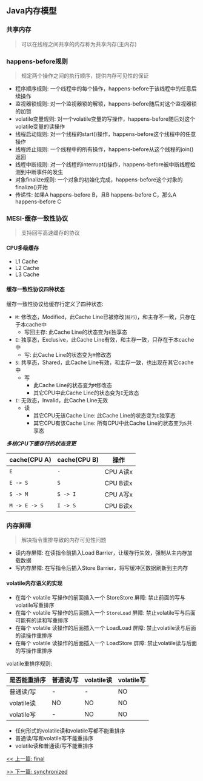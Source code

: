 ## Java内存模型

### 共享内存

> 可以在线程之间共享的内存称为共享内存(主内存)

### happens-before规则

> 规定两个操作之间的执行顺序，提供内存可见性的保证

* 程序顺序规则: 一个线程中的每个操作，happens-before于该线程中的任意后续操作
* 监视器锁规则: 对一个监视器锁的解锁，happens-before随后对这个监视器锁的加锁
* volatile变量规则: 对一个volatile变量的写操作，happens-before随后对这个volatile变量的读操作
* 线程启动规则: 对一个线程的start()操作，happens-before这个线程中的任意操作
* 线程终止规则: 一个线程中的所有操作，happens-before从这个线程的join()返回
* 线程中断规则: 对一个线程的interrupt()操作，happens-before被中断线程检测到中断事件的发生
* 对象finalize规则: 一个对象的初始化完成，happens-before这个对象的finalize()开始
* 传递性: 如果A happens-before B，且B happens-before C，那么A happens-before C

### MESI-缓存一致性协议

> 支持回写高速缓存的协议

#### CPU多级缓存

* L1 Cache
* L2 Cache
* L3 Cache

#### 缓存一致性协议四种状态

缓存一致性协议给缓存行定义了四种状态:

* `M`: 修改态，Modified，此Cache Line已被修改(`脏行`)，和主存不一致，只存在于本cache中
    * 写回主存: 此Cache Line的状态变为`E`独享态
* `E`: 独享态，Exclusive，此Cache Line有效，和主存一致，只存在于本cache中
    * 写: 此Cache Line的状态变为`M`修改态
* `S`: 共享态，Shared，此Cache Line有效，和主存一致，也出现在其它cache中
    * 写
        * 此Cache Line的状态变为`M`修改态
        * 其它CPU中此Cache Line的状态变为`I`无效态
* `I`: 无效态，Invalid，此Cache Line无效
    * 读
        * 其它CPU无该Cache Line: 此Cache Line的状态变为`E`独享态
        * 其它CPU有该Cache Line: 所有CPU中此Cache Line的状态变为`S`共享态

***多核CPU下缓存行的状态变更***

| cache(CPU A) | cache(CPU B) | 操作 |
| --- | --- | --- |
| `E` | `-` | CPU A读x |
| `E -> S` | `S` | CPU B读x |
| `S -> M` | `S -> I` | CPU A写x |
| `M -> E -> S` | `I -> S` | CPU B读x |

### 内存屏障

> 解决指令重排导致的内存可见性问题

* 读内存屏障: 在读指令前插入Load Barrier，让缓存行失效，强制从主内存加载数据
* 写内存屏障: 在写指令后插入Store Barrier，将写缓冲区数据刷新到主内存

#### volatile内存语义的实现

* 在每个 volatile 写操作的前面插入一个 StoreStore 屏障: 禁止前面的写与volatile写重排序
* 在每个 volatile 写操作的后面插入一个 `StoreLoad` 屏障: 禁止volatile写与后面可能有的读和写重排序
* 在每个 volatile 读操作的后面插入一个 LoadLoad 屏障: 禁止volatile读与后面的读操作重排序
* 在每个 volatile 读操作的后面插入一个 LoadStore 屏障: 禁止volatile读与后面的写操作重排序

volatile重排序规则:

| 是否能重排序 | 普通读/写 | volatile读 | volatile写 |
| --- | --- | --- | --- |
| 普通读/写 | - | - | NO |
| volatile读 | NO | NO | NO |
| volatile写 | - | NO | NO |

* 任何形式的volatile读和volatile写都不能重排序
* 普通读/写和volatile写不能重排序
* volatile读和普通读/写不能重排序


[<< 上一篇: final](4-多线程与并发/final.md)

[>> 下一篇: synchronized](4-多线程与并发/synchronized.md)
